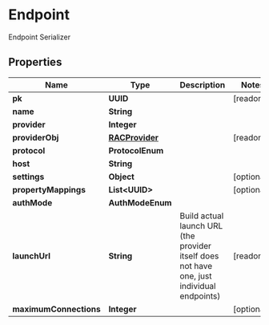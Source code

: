

# Endpoint

Endpoint Serializer

## Properties

| Name | Type | Description | Notes |
|------------ | ------------- | ------------- | -------------|
|**pk** | **UUID** |  |  [readonly] |
|**name** | **String** |  |  |
|**provider** | **Integer** |  |  |
|**providerObj** | [**RACProvider**](RACProvider.md) |  |  [readonly] |
|**protocol** | **ProtocolEnum** |  |  |
|**host** | **String** |  |  |
|**settings** | **Object** |  |  [optional] |
|**propertyMappings** | **List&lt;UUID&gt;** |  |  [optional] |
|**authMode** | **AuthModeEnum** |  |  |
|**launchUrl** | **String** | Build actual launch URL (the provider itself does not have one, just individual endpoints) |  [readonly] |
|**maximumConnections** | **Integer** |  |  [optional] |



